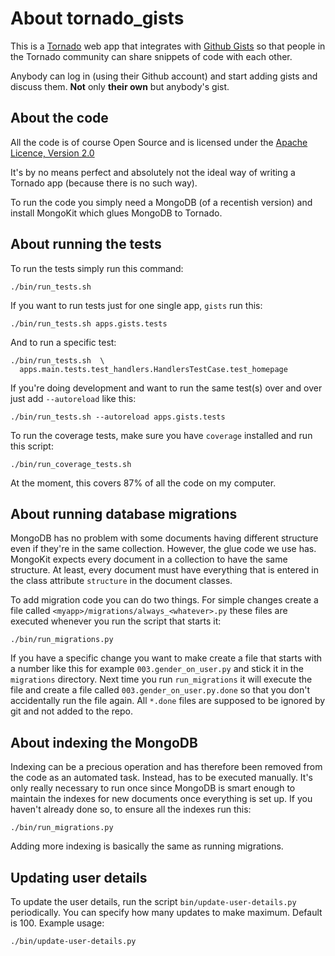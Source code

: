 About tornado_gists
===================

This is a [Tornado](http://www.tornadoweb.org/) web app that integrates with
[Github Gists](https://gist.github.com/) so that people in the Tornado
community can share snippets of code with each other.

Anybody can log in (using their Github account) and start adding gists
and discuss them. **Not** only **their own** but anybody's gist.


About the code
--------------

All the code is of course Open Source and is licensed under the [Apache
Licence, Version 2.0](http://www.apache.org/licenses/LICENSE-2.0.html)

It's by no means perfect and absolutely not the ideal way of writing a
Tornado app (because there is no such way).

To run the code you simply need a MongoDB (of a recentish version) and
install MongoKit which glues MongoDB to Tornado.


About running the tests
-----------------------

To run the tests simply run this command:

    ./bin/run_tests.sh

If you want to run tests just for one single app, `gists` run this:

    ./bin/run_tests.sh apps.gists.tests

And to run a specific test:

    ./bin/run_tests.sh  \
      apps.main.tests.test_handlers.HandlersTestCase.test_homepage

If you're doing development and want to run the same test(s) over and
over just add `--autoreload` like this:

    ./bin/run_tests.sh --autoreload apps.gists.tests

To run the coverage tests, make sure you have ``coverage`` installed
and run this script:

    ./bin/run_coverage_tests.sh

At the moment, this covers 87% of all the code on my computer.



About running database migrations
---------------------------------

MongoDB has no problem with some documents having different structure
even if they're in the same collection. However, the glue code we use
has. MongoKit expects every document in a collection to have the same
structure. At least, every document must have everything that is
entered in the class attribute `structure` in the document classes.

To add migration code you can do two things. For simple changes create
a file called `<myapp>/migrations/always_<whatever>.py` these files
are executed whenever you run the script that starts it:

    ./bin/run_migrations.py

If you have a specific change you want to make create a file that
starts with a number like this for example `003.gender_on_user.py` and
stick it in the `migrations` directory. Next time you run
`run_migrations` it will execute the file and create a file called
`003.gender_on_user.py.done` so that you don't accidentally run the
file again. All `*.done` files are supposed to be ignored by git and
not added to the repo.



About indexing the MongoDB
--------------------------

Indexing can be a precious operation and has therefore been removed
from the code as an automated task. Instead, has to be executed
manually. It's only really necessary to run once since MongoDB is
smart enough to maintain the indexes for new documents once everything
is set up. If you haven't already done so, to ensure all the indexes
run this:

    ./bin/run_migrations.py

Adding more indexing is basically the same as running migrations.


Updating user details
---------------------

To update the user details, run the script
``bin/update-user-details.py`` periodically. You can specify how many
updates to make maximum. Default is 100. Example usage:

    ./bin/update-user-details.py
    
    
